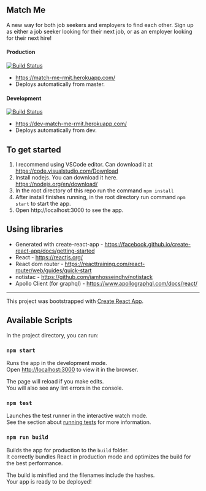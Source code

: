 ## Match Me

A new way for both job seekers and employers to find each other. Sign up as either a job seeker looking for their next job, or as an employer looking for their next hire!

#### Production
[![Build Status](https://travis-ci.com/tomvin/Match-Me-UI.svg?branch=master)](https://travis-ci.com/tomvin/Match-Me-UI)
- https://match-me-rmit.herokuapp.com/
- Deploys automatically from master. 

#### Development
[![Build Status](https://travis-ci.com/tomvin/Match-Me-UI.svg?branch=dev)](https://travis-ci.com/tomvin/Match-Me-UI)
- https://dev-match-me-rmit.herokuapp.com/
- Deploys automatically from dev. 

## To get started

1. I recommend using VSCode editor. Can download it at https://code.visualstudio.com/Download 
2. Install nodejs. You can download it here. https://nodejs.org/en/download/ 
3. In the root directory of this repo run the command `npm install`
4. After install finishes running, in the root directory run command `npm start` to start the app. 
5. Open http://localhost:3000 to see the app. 

## Using libraries
- Generated with create-react-app - https://facebook.github.io/create-react-app/docs/getting-started
- React - https://reactjs.org/
- React dom router - https://reacttraining.com/react-router/web/guides/quick-start
- notistac - https://github.com/iamhosseindhv/notistack
- Apollo Client (for graphql) - https://www.apollographql.com/docs/react/
---

This project was bootstrapped with [Create React App](https://github.com/facebook/create-react-app).

## Available Scripts

In the project directory, you can run:

### `npm start`

Runs the app in the development mode.<br>
Open [http://localhost:3000](http://localhost:3000) to view it in the browser.

The page will reload if you make edits.<br>
You will also see any lint errors in the console.

### `npm test`

Launches the test runner in the interactive watch mode.<br>
See the section about [running tests](https://facebook.github.io/create-react-app/docs/running-tests) for more information.

### `npm run build`

Builds the app for production to the `build` folder.<br>
It correctly bundles React in production mode and optimizes the build for the best performance.

The build is minified and the filenames include the hashes.<br>
Your app is ready to be deployed!
